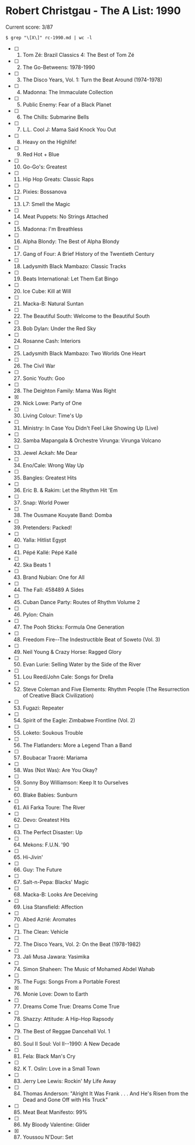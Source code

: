 # Robert Christgau - The A List: 1990

Current score: 3/87

`$ grep "\[X\]" rc-1990.md | wc -l`

- [ ] 1. Tom Zé: Brazil Classics 4: The Best of Tom Zé
- [ ] 2. The Go-Betweens: 1978-1990
- [ ] 3. The Disco Years, Vol. 1: Turn the Beat Around (1974-1978)
- [ ] 4. Madonna: The Immaculate Collection
- [ ] 5. Public Enemy: Fear of a Black Planet
- [ ] 6. The Chills: Submarine Bells
- [ ] 7. L.L. Cool J: Mama Said Knock You Out
- [ ] 8. Heavy on the Highlife!
- [ ] 9. Red Hot + Blue
- [ ] 10. Go-Go's: Greatest
- [ ] 11. Hip Hop Greats: Classic Raps
- [ ] 12. Pixies: Bossanova
- [ ] 13. L7: Smell the Magic
- [ ] 14. Meat Puppets: No Strings Attached
- [ ] 15. Madonna: I'm Breathless
- [ ] 16. Alpha Blondy: The Best of Alpha Blondy
- [ ] 17. Gang of Four: A Brief History of the Twentieth Century
- [ ] 18. Ladysmith Black Mambazo: Classic Tracks
- [ ] 19. Beats International: Let Them Eat Bingo
- [ ] 20. Ice Cube: Kill at Will
- [ ] 21. Macka-B: Natural Suntan
- [ ] 22. The Beautiful South: Welcome to the Beautiful South
- [ ] 23. Bob Dylan: Under the Red Sky
- [ ] 24. Rosanne Cash: Interiors
- [ ] 25. Ladysmith Black Mambazo: Two Worlds One Heart
- [ ] 26. The Civil War
- [ ] 27. Sonic Youth: Goo
- [ ] 28. The Deighton Family: Mama Was Right
- [X] 29. Nick Lowe: Party of One
- [ ] 30. Living Colour: Time's Up
- [ ] 31. Ministry: In Case You Didn't Feel Like Showing Up (Live)
- [ ] 32. Samba Mapangala & Orchestre Virunga: Virunga Volcano
- [ ] 33. Jewel Ackah: Me Dear
- [ ] 34. Eno/Cale: Wrong Way Up
- [ ] 35. Bangles: Greatest Hits
- [ ] 36. Eric B. & Rakim: Let the Rhythm Hit 'Em
- [ ] 37. Snap: World Power
- [ ] 38. The Ousmane Kouyate Band: Domba
- [ ] 39. Pretenders: Packed!
- [ ] 40. Yalla: Hitlist Egypt
- [ ] 41. Pépé Kallé: Pépé Kallé
- [ ] 42. Ska Beats 1
- [ ] 43. Brand Nubian: One for All
- [ ] 44. The Fall: 458489 A Sides
- [ ] 45. Cuban Dance Party: Routes of Rhythm Volume 2
- [ ] 46. Pylon: Chain
- [ ] 47. The Pooh Sticks: Formula One Generation
- [ ] 48. Freedom Fire--The Indestructible Beat of Soweto (Vol. 3)
- [ ] 49. Neil Young & Crazy Horse: Ragged Glory
- [ ] 50. Evan Lurie: Selling Water by the Side of the River
- [ ] 51. Lou Reed/John Cale: Songs for Drella
- [ ] 52. Steve Coleman and Five Elements: Rhythm People (The Resurrection of Creative Black Civilization)
- [ ] 53. Fugazi: Repeater
- [ ] 54. Spirit of the Eagle: Zimbabwe Frontline (Vol. 2)
- [ ] 55. Loketo: Soukous Trouble
- [ ] 56. The Flatlanders: More a Legend Than a Band
- [ ] 57. Boubacar Traoré: Mariama
- [ ] 58. Was (Not Was): Are You Okay?
- [ ] 59. Sonny Boy Williamson: Keep It to Ourselves
- [ ] 60. Blake Babies: Sunburn
- [ ] 61. Ali Farka Toure: The River
- [ ] 62. Devo: Greatest Hits
- [ ] 63. The Perfect Disaster: Up
- [ ] 64. Mekons: F.U.N. '90
- [ ] 65. Hi-Jivin'
- [ ] 66. Guy: The Future
- [ ] 67. Salt-n-Pepa: Blacks' Magic
- [ ] 68. Macka-B: Looks Are Deceiving
- [ ] 69. Lisa Stansfield: Affection
- [ ] 70. Abed Azrié: Aromates
- [ ] 71. The Clean: Vehicle
- [ ] 72. The Disco Years, Vol. 2: On the Beat (1978-1982)
- [ ] 73. Jali Musa Jawara: Yasimika
- [ ] 74. Simon Shaheen: The Music of Mohamed Abdel Wahab
- [ ] 75. The Fugs: Songs From a Portable Forest
- [X] 76. Monie Love: Down to Earth
- [ ] 77. Dreams Come True: Dreams Come True
- [ ] 78. Shazzy: Attitude: A Hip-Hop Rapsody
- [ ] 79. The Best of Reggae Dancehall Vol. 1
- [ ] 80. Soul II Soul: Vol II--1990: A New Decade
- [ ] 81. Fela: Black Man's Cry
- [ ] 82. K T. Oslin: Love in a Small Town
- [ ] 83. Jerry Lee Lewis: Rockin' My Life Away
- [ ] 84. Thomas Anderson: "Alright It Was Frank . . . And He's Risen from the Dead and Gone Off with His Truck"
- [ ] 85. Meat Beat Manifesto: 99%
- [ ] 86. My Bloody Valentine: Glider
- [X] 87. Youssou N'Dour: Set
